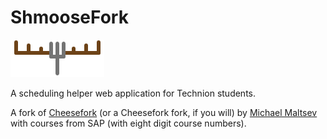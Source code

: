 # ShmooseFork

![logo](deploy/logo.png)

A scheduling helper web application for Technion students.

A fork of [Cheesefork](https://github.com/michael-maltsev/cheese-fork) (or a Cheesefork fork, if you will) by [Michael Maltsev](https://github.com/michael-maltsev) with courses from SAP (with eight digit course numbers).